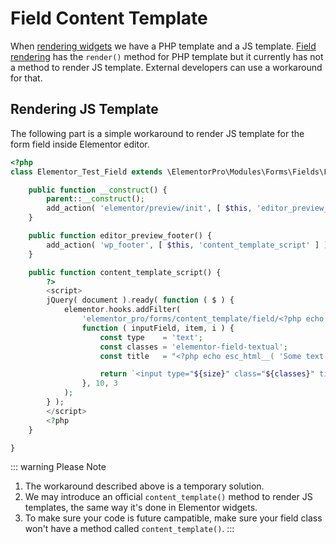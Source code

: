 # Field Content Template

<Badge type="tip" vertical="top" text="Elementor Pro" /> <Badge type="warning" vertical="top" text="Advanced" />

When [rendering widgets](./../widgets/widget-rendering/) we have a PHP template and a JS template. [Field rendering](./field-render/) has the `render()` method for PHP template but it currently has not a method to render JS template. External developers can use a workaround for that.

## Rendering JS Template

The following part is a simple workaround to render JS template for the form field inside Elementor editor.

```php
<?php
class Elementor_Test_Field extends \ElementorPro\Modules\Forms\Fields\Field_Base {

	public function __construct() {
		parent::__construct();
		add_action( 'elementor/preview/init', [ $this, 'editor_preview_footer' ] );
	}

	public function editor_preview_footer() {
		add_action( 'wp_footer', [ $this, 'content_template_script' ] );
	}

	public function content_template_script() {
		?>
		<script>
		jQuery( document ).ready( function ( $ ) {
			elementor.hooks.addFilter(
				'elementor_pro/forms/content_template/field/<?php echo $this->get_type(); ?>',
				function ( inputField, item, i ) {
					const type    = 'text';
					const classes = 'elementor-field-textual';
					const title   = "<?php echo esc_html__( 'Some text...', 'plugin-name' ); ?>";

					return `<input type="${size}" class="${classes}" title="${title}">`;
				}, 10, 3
			);
		} );
		</script>
		<?php
	}

}
```

::: warning Please Note
1. The workaround described above is a temporary solution.
2. We may introduce an official `content_template()` method to render JS templates, the same way it's done in Elementor widgets.
3. To make sure your code is future campatible, make sure your field class won't have a method called `content_template()`.
:::
